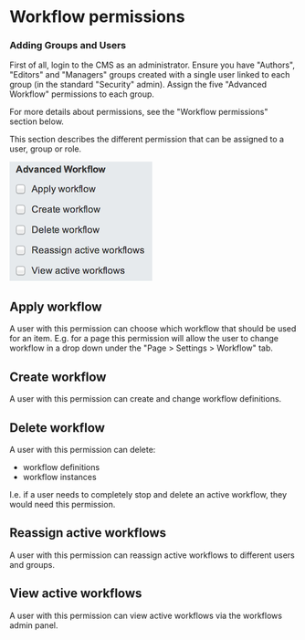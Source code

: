 # Workflow permissions

### Adding Groups and Users

First of all, login to the CMS as an administrator. Ensure you have "Authors", "Editors" and "Managers" groups created with a single user linked to each group (in the standard "Security" admin). Assign the five "Advanced Workflow" permissions to each group.

For more details about permissions, see the "Workflow permissions" section below.


This section describes the different permission that can be assigned to a user, group or role.

![Advanced workflow permissions](_images/permissions.png)

## Apply workflow

A user with this permission can choose which workflow that should be used for an item. E.g. for a page this permission
will allow the user to change workflow in a drop down under the "Page > Settings > Workflow" tab.

## Create workflow

A user with this permission can create and change workflow definitions.

## Delete workflow

A user with this permission can delete:

 * workflow definitions
 * workflow instances

I.e. if a user needs to completely stop and delete an active workflow, they would need this permission.

## Reassign active workflows

A user with this permission can reassign active workflows to different users and groups.

## View active workflows

A user with this permission can view active workflows via the workflows admin panel.
